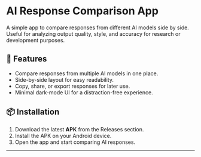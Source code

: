 # AI Response Comparison App

A simple app to compare responses from different AI models side by side.  
Useful for analyzing output quality, style, and accuracy for research or development purposes.


## 🚀 Features
- Compare responses from multiple AI models in one place.
- Side-by-side layout for easy readability.
- Copy, share, or export responses for later use.
- Minimal dark-mode UI for a distraction-free experience.

## 📦 Installation
1. Download the latest **APK** from the Releases section.  
2. Install the APK on your Android device.  
3. Open the app and start comparing AI responses.

---
